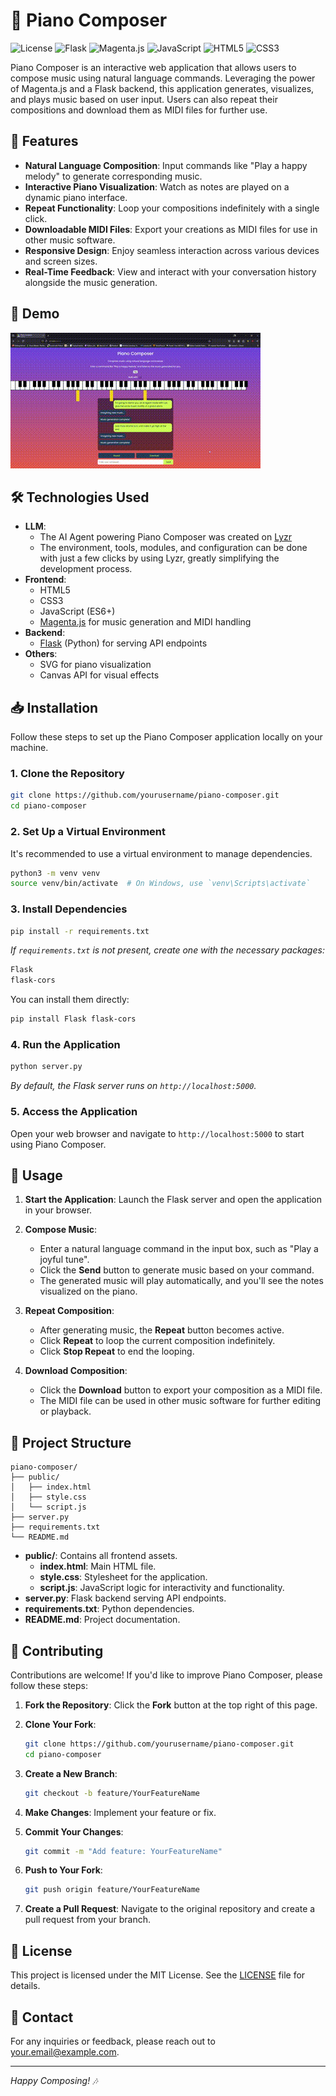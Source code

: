 # 🎹 Piano Composer

![License](https://img.shields.io/badge/license-MIT-blue.svg)
![Flask](https://img.shields.io/badge/Flask-Python%203.8%2B-blue.svg)
![Magenta.js](https://img.shields.io/badge/Magenta.js-v1.3.1-green.svg)
![JavaScript](https://img.shields.io/badge/JavaScript-ES6%2B-yellow.svg)
![HTML5](https://img.shields.io/badge/HTML5-E34F26?logo=html5&logoColor=white)
![CSS3](https://img.shields.io/badge/CSS3-1572B6?logo=css3&logoColor=white)

Piano Composer is an interactive web application that allows users to compose music using natural language commands. Leveraging the power of Magenta.js and a Flask backend, this application generates, visualizes, and plays music based on user input. Users can also repeat their compositions and download them as MIDI files for further use.

## 🚀 Features

- **Natural Language Composition**: Input commands like "Play a happy melody" to generate corresponding music.
- **Interactive Piano Visualization**: Watch as notes are played on a dynamic piano interface.
- **Repeat Functionality**: Loop your compositions indefinitely with a single click.
- **Downloadable MIDI Files**: Export your creations as MIDI files for use in other music software.
- **Responsive Design**: Enjoy seamless interaction across various devices and screen sizes.
- **Real-Time Feedback**: View and interact with your conversation history alongside the music generation.

## 🎥 Demo

![Piano Composer Demo](https://github.com/Legedith/composer/blob/8d5b6b14134e30ab8c06054211c5979ac8298228/composer.gif)


## 🛠️ Technologies Used


- **LLM**:
  - The AI Agent powering Piano Composer was created on [Lyzr](agent.lyzr.ai)
  - The environment, tools, modules, and configuration can be done with just a few clicks by using Lyzr, greatly simplifying the development process.
- **Frontend**:
  - HTML5
  - CSS3
  - JavaScript (ES6+)
  - [Magenta.js](https://magenta.tensorflow.org/) for music generation and MIDI handling
- **Backend**:
  - [Flask](https://flask.palletsprojects.com/) (Python) for serving API endpoints
- **Others**:
  - SVG for piano visualization
  - Canvas API for visual effects

## 📥 Installation

Follow these steps to set up the Piano Composer application locally on your machine.

### 1. Clone the Repository

```bash
git clone https://github.com/yourusername/piano-composer.git
cd piano-composer
```

### 2. Set Up a Virtual Environment

It's recommended to use a virtual environment to manage dependencies.

```bash
python3 -m venv venv
source venv/bin/activate  # On Windows, use `venv\Scripts\activate`
```

### 3. Install Dependencies

```bash
pip install -r requirements.txt
```

*If `requirements.txt` is not present, create one with the necessary packages:*

```bash
Flask
flask-cors
```

You can install them directly:

```bash
pip install Flask flask-cors
```

### 4. Run the Application

```bash
python server.py
```

*By default, the Flask server runs on `http://localhost:5000`.*

### 5. Access the Application

Open your web browser and navigate to `http://localhost:5000` to start using Piano Composer.

## 📝 Usage

1. **Start the Application**: Launch the Flask server and open the application in your browser.

2. **Compose Music**:
   - Enter a natural language command in the input box, such as "Play a joyful tune".
   - Click the **Send** button to generate music based on your command.
   - The generated music will play automatically, and you'll see the notes visualized on the piano.

3. **Repeat Composition**:
   - After generating music, the **Repeat** button becomes active.
   - Click **Repeat** to loop the current composition indefinitely.
   - Click **Stop Repeat** to end the looping.

4. **Download Composition**:
   - Click the **Download** button to export your composition as a MIDI file.
   - The MIDI file can be used in other music software for further editing or playback.

## 📂 Project Structure

```
piano-composer/
├── public/
│   ├── index.html
│   ├── style.css
│   └── script.js
├── server.py
├── requirements.txt
└── README.md
```

- **public/**: Contains all frontend assets.
  - **index.html**: Main HTML file.
  - **style.css**: Stylesheet for the application.
  - **script.js**: JavaScript logic for interactivity and functionality.
- **server.py**: Flask backend serving API endpoints.
- **requirements.txt**: Python dependencies.
- **README.md**: Project documentation.

## 🤝 Contributing

Contributions are welcome! If you'd like to improve Piano Composer, please follow these steps:

1. **Fork the Repository**: Click the **Fork** button at the top right of this page.

2. **Clone Your Fork**:

   ```bash
   git clone https://github.com/yourusername/piano-composer.git
   cd piano-composer
   ```

3. **Create a New Branch**:

   ```bash
   git checkout -b feature/YourFeatureName
   ```

4. **Make Changes**: Implement your feature or fix.

5. **Commit Your Changes**:

   ```bash
   git commit -m "Add feature: YourFeatureName"
   ```

6. **Push to Your Fork**:

   ```bash
   git push origin feature/YourFeatureName
   ```

7. **Create a Pull Request**: Navigate to the original repository and create a pull request from your branch.

## 📜 License

This project is licensed under the MIT License. See the [LICENSE](LICENSE) file for details.

## 📧 Contact

For any inquiries or feedback, please reach out to [your.email@example.com](mailto:your.email@example.com).

---

*Happy Composing! 🎶*
